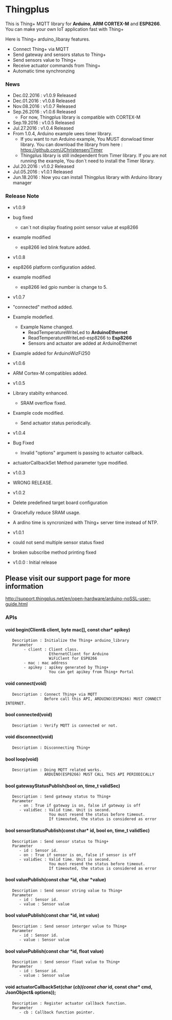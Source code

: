 # Thingplus

This is Thing+ MQTT library for **Arduino**, **ARM CORTEX-M** and **ESP8266**.<br>
You can make your own IoT application fast with Thing+<br>

Here is Thing+ arduino_libaray features.<br>

- Connect Thing+ via MQTT
- Send gateway and sensors status to Thing+
- Send sensors value to Thing+
- Receive actuator commands from Thing+
- Automatic time synchronzing

### News
- Dec.02.2016 : v1.0.9 Released
- Dec.01.2016 : v1.0.8 Released
- Nov.08.2016 : v1.0.7 Released
- Sep.26.2016 : v1.0.6 Released
   - For now, Thingplus library is compatible with CORTEX-M
- Sep.19.2016 : v1.0.5 Released
- Jul.27.2016 : v1.0.4 Released
 - From 1.0.4, Arduino example uees timer library.
   - If you want to run Arduino example, You MUST donwload timer library. You can download the library from here : https://github.com/JChristensen/Timer
   - Thingplus library is still independent from Timer library. If you are not running the example, You don`t need to install the Timer library.
- Jul.20.2016 : v1.0.2 Released
- Jul.05.2016 : v1.0.1 Released
- Jun.18.2016 : Now you can install Thingplus library with Arduino library manager

### Release Note
- v1.0.9
 - bug fixed
   - can`t not display floating point sensor value at esp8266
 - example modified
   - esp8266 led blink feature added.

- v1.0.8
 - esp8266 platform configuration added.
 - example modified
   - esp8266 led gpio number is change to 5.

- v1.0.7
 - "connected" method added.
 - Example modefied.
   - Example Name changed.
     - ReadTemperatureWriteLed to **ArduinoEthernet**
     - ReadTemperatureWriteLed-esp8266 to **Esp8266**
     - Sensors and actuator are added at ArduinoEthernet
 - Example added for ArduinoWizFi250

- v1.0.6
 - ARM Cortex-M compatibles added.
- v1.0.5
 - Library stabilty enhanced.
   - SRAM overflow fixed.
 - Example code modified.
   - Send actuator status periodically.
- v1.0.4
 - Bug Fixed
   - Invalid "options" argument is passing to actuator callback.
 - actuatorCallbackSet Method parameter type modified.

- v1.0.3
 - WRONG RELEASE.

- v1.0.2
 - Delete predefined target board configuration
 - Gracefully reduce SRAM usage.
 - A ardino time is syncronized with Thing+ server time instead of NTP.

- v1.0.1
 - could not send multiple sensor status fixed
 - broken subscribe method printing fixed

- v1.0.0 : Initial release

## Please visit our support page for more information
http://support.thingplus.net/en/open-hardware/arduino-noSSL-user-guide.html


### APIs
#### void begin(Client& client, byte mac[], const char* apikey)
```
   Description : Initialize the Thing+ arduino_library
   Parameter
		- client : Client class.
				   EthernetClient for Arduino
				   WiFiClent for ESP8266
		- mac : mac address
		- apikey : apikey generated by Thing+
		           You can get apikey from Thing+ Portal       
```

#### void connect(void)
```
   Description : Connect Thing+ via MQTT
                 Before call this API, ARDUINO(ESP8266) MUST CONNECT INTERNET.
```
#### bool connected(void)
```
   Description : Verify MQTT is connected or not.
```
#### void disconnect(void)
```
   Description : Disconnecting Thing+
```

#### bool loop(void)
```
   Description : Doing MQTT related works.
                 ARDUINO(ESP8266) MUST CALL THIS API PERIODICALLY
```
#### bool gatewayStatusPublish(bool on, time_t validSec)
```
   Description : Send gateway status to Thing+
   Parameter
      - on : True if gateway is on, false if gateway is off
      - validSec : Valid time. Unit is second.
                   You must resend the status before timeout.
                   If timeouted, the status is considered as error
```

#### bool sensorStatusPublish(const char* id, bool on, time_t validSec)
```
   Description : Send sensor status to Thing+
   Parameter
      - id : Sensor id.
      - on : True if sensor is on, false if sensor is off
      - validSec : Valid time. Unit is second.
                   You must resend the status before timeout.
                   If timeouted, the status is considered as error
```

#### bool valuePublish(const char *id, char *value)
```
   Description : Send sensor string value to Thing+
   Parameter
      - id : Sensor id.
      - value : Sensor value
```

#### bool valuePublish(const char *id, int value)
```
   Description : Send sensor interger value to Thing+
   Parameter
      - id : Sensor id.
      - value : Sensor value
```

#### bool valuePublish(const char *id, float value)
```
   Description : Send sensor float value to Thing+
   Parameter
      - id : Sensor id.
      - value : Sensor value
```

#### void actuatorCallbackSet(char (*cb)(const char* id, const char* cmd, JsonObject& options));
```
   Description : Register actuator callback function.
   Parameter
      - cb : Callback function pointer.
```

<br>
